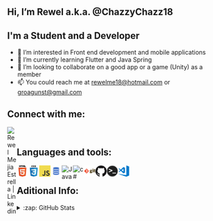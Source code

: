 ## Hi, I’m Rewel a.k.a. @ChazzyChazz18

## I'm a Student and a Developer
- 👀 I’m interested in Front end development and mobile applications
- 🌱 I’m currently learning Flutter and Java Spring
- 💞️ I’m looking to collaborate on a good app or a game (Unity) as a member
- 📫 You could reach me at rewelme18@hotmail.com or groagunst@gmail.com

## Connect with me:

[<img align="left" alt="Rewel Mejia Estrella | Linkedin" width="22px" src="https://cdn.jsdelivr.net/npm/simple-icons@v3/icons/linkedin.svg" />][linkedin]

<br />

## Languages and tools:

[<img align="left" alt="HTML5" width="26px" src="https://raw.githubusercontent.com/github/explore/80688e429a7d4ef2fca1e82350fe8e3517d3494d/topics/html/html.png" />][html5]
[<img align="left" alt="CSS3" width="26px" src="https://raw.githubusercontent.com/github/explore/80688e429a7d4ef2fca1e82350fe8e3517d3494d/topics/css/css.png" />][css]
[<img align="left" alt="JavaScript" width="26px" src="https://raw.githubusercontent.com/github/explore/80688e429a7d4ef2fca1e82350fe8e3517d3494d/topics/javascript/javascript.png" />][javascript]
[<img align="left" alt="SQL" width="26px" src="https://raw.githubusercontent.com/github/explore/80688e429a7d4ef2fca1e82350fe8e3517d3494d/topics/sql/sql.png" />][sql]
[<img align="left" alt="Java" width="26px" src="https://icon-library.com/images/java-icon-images/java-icon-images-6.jpg" />][java]
[<img align="left" alt="c#" width="26px" src="https://seeklogo.com/images/C/c-sharp-c-logo-02F17714BA-seeklogo.com.png" />][csharp]


[<img align="left" alt="Git" width="26px" src="https://raw.githubusercontent.com/github/explore/80688e429a7d4ef2fca1e82350fe8e3517d3494d/topics/git/git.png" />][git]
[<img align="left" alt="GitHub" width="26px" src="https://raw.githubusercontent.com/github/explore/78df643247d429f6cc873026c0622819ad797942/topics/github/github.png" />][github]
[<img align="left" alt="Terminal" width="26px" src="https://raw.githubusercontent.com/github/explore/80688e429a7d4ef2fca1e82350fe8e3517d3494d/topics/terminal/terminal.png" />][terminal]
[<img align="left" alt="Visual Studio Code" width="26px" src="https://raw.githubusercontent.com/github/explore/80688e429a7d4ef2fca1e82350fe8e3517d3494d/topics/visual-studio-code/visual-studio-code.png" />][visualstudiocode]

<br />

## Aditional Info:

<details>
  <summary>:zap: GitHub Stats</summary>

  <img align="left" alt="ChazzyChazz18 GitHub Stats" src="https://github-readme-stats.vercel.app/api?username=ChazzyChazz18&show_icons=true&hide_border=true" />

</details>

[linkedin]:https://www.linkedin.com/in/rewel-mejia-estrella-a027a9196/
[html5]:https://www.w3schools.com/html/default.asp
[css]:https://www.w3schools.com/css/default.asp
[javascript]:https://www.w3schools.com/js/default.asp
[java]:https://www.w3schools.com/java/default.asp
[csharp]:https://www.w3schools.com/cs/index.php
[sql]:https://www.w3schools.com/sql/default.asp
[git]:https://www.w3schools.com/GIT/default.asp
[github]:https://www.w3schools.com/whatis/whatis_github.asp
[terminal]:https://www.w3schools.com/whatis/whatis_cli.asp
[visualstudiocode]:https://code.visualstudio.com/
